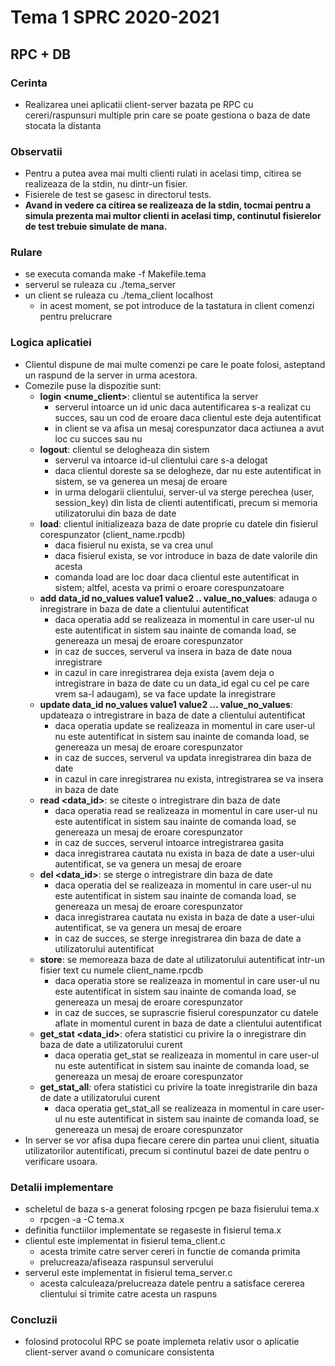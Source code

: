 # Tema 1 SPRC 2020-2021
## RPC + DB

### Cerinta
* Realizarea unei aplicatii client-server bazata pe RPC cu cereri/raspunsuri multiple prin care se poate gestiona o baza de date stocata la distanta

### Observatii
* Pentru a putea avea mai multi clienti rulati in acelasi timp, citirea se realizeaza de la stdin, nu dintr-un fisier.
* Fisierele de test se gasesc in directorul tests.
* **Avand in vedere ca citirea se realizeaza de la stdin, tocmai pentru a simula prezenta mai multor clienti in acelasi timp, continutul fisierelor de test trebuie simulate de mana.**

### Rulare
* se executa comanda make -f Makefile.tema
* serverul se ruleaza cu ./tema_server
* un client se ruleaza cu ./tema_client localhost
    * in acest moment, se pot introduce de la tastatura in client comenzi pentru prelucrare
### Logica aplicatiei
* Clientul dispune de mai multe comenzi pe care le poate folosi, asteptand un raspund de la server in urma acestora.
* Comezile puse la dispozitie sunt:
    * **login <nume_client>**: clientul se autentifica la server
        * serverul intoarce un id unic daca autentificarea s-a realizat cu succes, sau un cod de eroare daca clientul este deja autentificat
        * in client se va afisa un mesaj corespunzator daca actiunea a avut loc cu succes sau nu
    * **logout**: clientul se delogheaza din sistem
        * serverul va intoarce id-ul clientului care s-a delogat
        * daca clientul doreste sa se delogheze, dar nu este autentificat in sistem, se va generea un mesaj de eroare
        * in urma delogarii clientului, server-ul va sterge perechea (user, session_key) din lista de clienti autentificati, precum si memoria utilizatorului din baza de date
    * **load**: clientul initializeaza baza de date proprie cu datele din fisierul corespunzator (client_name.rpcdb)
        * daca fisierul nu exista, se va crea unul
        * daca fisierul exista, se vor introduce in baza de date valorile din acesta
        * comanda load are loc doar daca clientul este autentificat in sistem; altfel, acesta va primi o eroare corespunzatoare
    * **add data_id no_values value1 value2 .. value_no_values**: adauga o inregistrare in baza de date a clientului autentificat
        * daca operatia add se realizeaza in momentul in care user-ul nu este autentificat in sistem sau inainte de comanda load, se genereaza un mesaj de eroare corespunzator
        * in caz de succes, serverul va insera in baza de date noua inregistrare
        * in cazul in care inregistrarea deja exista (avem deja o intregistrare in baza de date cu un data_id egal cu cel pe care vrem sa-l adaugam), se va face update la inregistrare
    * **update data_id no_values value1 value2 ... value_no_values**: updateaza o intregistrare in baza de date a clientului autentificat
        * daca operatia update se realizeaza in momentul in care user-ul nu este autentificat in sistem sau inainte de comanda load, se genereaza un mesaj de eroare corespunzator
        * in caz de succes, serverul va updata inregistrarea din baza de date
        * in cazul in care inregistrarea nu exista, intregistrarea se va insera in baza de date
    * **read <data_id>**: se citeste o intregistrare din baza de date
        * daca operatia read se realizeaza in momentul in care user-ul nu este autentificat in sistem sau inainte de comanda load, se genereaza un mesaj de eroare corespunzator
        * in caz de succes, serverul intoarce intregistrarea gasita
        * daca inregistrarea cautata nu exista in baza de date a user-ului autentificat, se va genera un mesaj de eroare
    * **del <data_id>**: se sterge o intregistrare din baza de date
        * daca operatia del se realizeaza in momentul in care user-ul nu este autentificat in sistem sau inainte de comanda load, se genereaza un mesaj de eroare corespunzator
        * daca inregistrarea cautata nu exista in baza de date a user-ului autentificat, se va genera un mesaj de eroare
        * in caz de succes, se sterge inregistrarea din baza de date a utilizatorului autentificat
    * **store**: se memoreaza baza de date al utilizatorului autentificat intr-un fisier text cu numele client_name.rpcdb
        * daca operatia store se realizeaza in momentul in care user-ul nu este autentificat in sistem sau inainte de comanda load, se genereaza un mesaj de eroare corespunzator
        * in caz de succes, se suprascrie fisierul corespunzator cu datele aflate in momentul curent in baza de date a clientului autentificat
    * **get_stat <data_id>**: ofera statistici cu privire la o inregistrare din baza de date a utilizatorului curent
        * daca operatia get_stat se realizeaza in momentul in care user-ul nu este autentificat in sistem sau inainte de comanda load, se genereaza un mesaj de eroare corespunzator
    * **get_stat_all**: ofera statistici cu privire la toate inregistrarile din baza de date a utilizatorului curent
        * daca operatia get_stat_all se realizeaza in momentul in care user-ul nu este autentificat in sistem sau inainte de comanda load, se genereaza un mesaj de eroare corespunzator
* In server se vor afisa dupa fiecare cerere din partea unui client, situatia utilizatorilor autentificati, precum si continutul bazei de date pentru o verificare usoara.
### Detalii implementare
* scheletul de baza s-a generat folosing rpcgen pe baza fisierului tema.x
    * rpcgen -a -C tema.x
* definitia functiilor implementate se regaseste in fisierul tema.x
* clientul este implementat in fisierul tema_client.c
    * acesta trimite catre server cereri in functie de comanda primita
    * prelucreaza/afiseaza raspunsul serverului
* serverul este implementat in fisierul tema_server.c
    * acesta calculeaza/prelucreaza datele pentru a satisface cererea clientului si trimite catre acesta un raspuns
### Concluzii
* folosind protocolul RPC se poate implemeta relativ usor o aplicatie client-server avand o comunicare consistenta